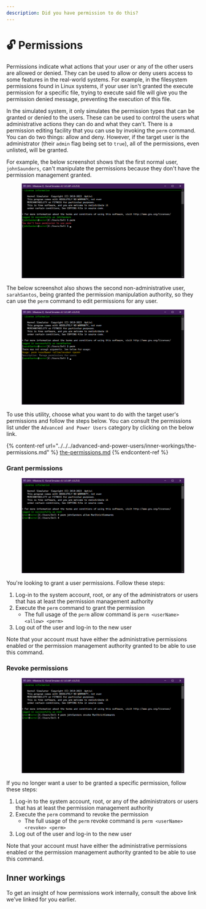 ```yaml
---
description: Did you have permission to do this?
---
```


# 🔓 Permissions

Permissions indicate what actions that your user or any of the other users are allowed or denied. They can be used to allow or deny users access to some features in the real-world systems. For example, in the filesystem permissions found in Linux systems, if your user isn't granted the execute permission for a specific file, trying to execute said file will give you the permission denied message, preventing the execution of this file.

In the simulated system, it only simulates the permission types that can be granted or denied to the users. These can be used to control the users what administrative actions they can do and what they can't. There is a permission editing facility that you can use by invoking the `perm` command. You can do two things: allow and deny. However, if the target user is the administrator (their `admin` flag being set to `true`), all of the permissions, even unlisted, will be granted.

For example, the below screenshot shows that the first normal user, `johnSaunders`, can't manipulate the permissions because they don't have the permission management granted.

<figure><img src="../../../.gitbook/assets/image (60).png" alt=""><figcaption></figcaption></figure>

The below screenshot also shows the second non-administrative user, `sarahSantos`, being granted the permission manipulation authority, so they can use the `perm` command to edit permissions for any user.

<figure><img src="../../../.gitbook/assets/image (21).png" alt=""><figcaption></figcaption></figure>

To use this utility, choose what you want to do with the target user's permissions and follow the steps below. You can consult the permissions list under the `Advanced and Power Users` category by clicking on the below link.

{% content-ref url="../../../advanced-and-power-users/inner-workings/the-permissions.md" %}
[the-permissions.md](../../../advanced-and-power-users/inner-workings/the-permissions.md)
{% endcontent-ref %}

### Grant permissions

<figure><img src="../../../.gitbook/assets/image (8) (1) (1).png" alt=""><figcaption></figcaption></figure>

You're looking to grant a user permissions. Follow these steps:

1. Log-in to the system account, root, or any of the administrators or users that has at least the permission management authority
2. Execute the `perm` command to grant the permission
   * The full usage of the `perm` allow command is `perm <userName> <allow> <perm>`
3. Log out of the user and log-in to the new user

Note that your account must have either the administrative permissions enabled or the permission management authority granted to be able to use this command.

### Revoke permissions

<figure><img src="../../../.gitbook/assets/image (7).png" alt=""><figcaption></figcaption></figure>

If you no longer want a user to be granted a specific permission, follow these steps:

1. Log-in to the system account, root, or any of the administrators or users that has at least the permission management authority
2. Execute the `perm` command to revoke the permission
   * The full usage of the `perm` revoke command is `perm <userName> <revoke> <perm>`
3. Log out of the user and log-in to the new user

Note that your account must have either the administrative permissions enabled or the permission management authority granted to be able to use this command.

## Inner workings

To get an insight of how permissions work internally, consult the above link we've linked for you earlier.
